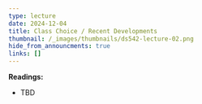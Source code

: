 ```yaml
---
type: lecture
date: 2024-12-04
title: Class Choice / Recent Developments
thumbnail: /_images/thumbnails/ds542-lecture-02.png
hide_from_announcments: true
links: []
---
```

**Readings:**
- TBD
